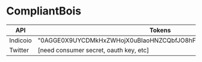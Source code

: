 # CompliantBois
| API      | Tokens                                                             |   |   |   |
|----------|--------------------------------------------------------------------|---|---|---|
| Indicoio | "0AGGE0X9UYCDMkHxZWHojX0uBIaoHNZCQbfJO8hFx0g7nj9OJYEPJl2NzdBDdgtJ" |   |   |   |
| Twitter  | [need consumer secret, oauth key, etc]                             |   |   |   |
